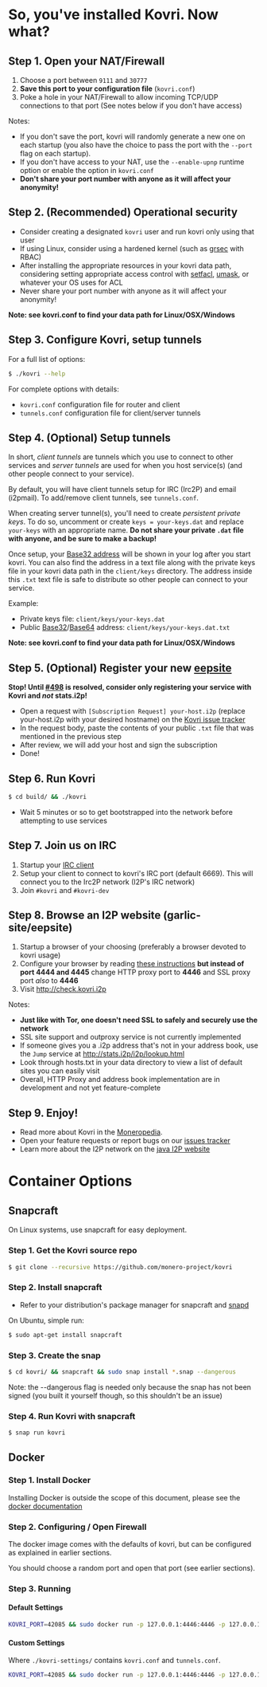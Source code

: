 # So, you've installed Kovri. Now what?

## Step 1. Open your NAT/Firewall
1. Choose a port between ```9111``` and ```30777```
2. **Save this port to your configuration file** (`kovri.conf`)
3. Poke a hole in your NAT/Firewall to allow incoming TCP/UDP connections to that port (See notes below if you don't have access)

Notes:

- If you don't save the port, kovri will randomly generate a new one on each startup (you also have the choice to pass the port with the `--port` flag on each startup).
- If you don't have access to your NAT, use the `--enable-upnp` runtime option or enable the option in `kovri.conf`
- **Don't share your port number with anyone as it will affect your anonymity!**

## Step 2. (Recommended) Operational security

- Consider creating a designated `kovri` user and run kovri only using that user
- If using Linux, consider using a hardened kernel (such as [grsec](https://en.wikibooks.org/wiki/Grsecurity) with RBAC)
- After installing the appropriate resources in your kovri data path, considering setting appropriate access control with [setfacl](https://linux.die.net/man/1/setfacl), [umask](https://en.wikipedia.org/wiki/Umask), or whatever your OS uses for ACL
- Never share your port number with anyone as it will affect your anonymity!

**Note: see kovri.conf to find your data path for Linux/OSX/Windows**

## Step 3. Configure Kovri, setup tunnels

For a full list of options:

```bash
$ ./kovri --help
```

For complete options with details:

- `kovri.conf` configuration file for router and client
- `tunnels.conf` configuration file for client/server tunnels

## Step 4. (Optional) Setup tunnels

In short, *client tunnels* are tunnels which you use to connect to other services and *server tunnels* are used for when you host service(s) (and other people connect to your service).

By default, you will have client tunnels setup for IRC (Irc2P) and email (i2pmail). To add/remove client tunnels, see `tunnels.conf`.

When creating server tunnel(s), you'll need to create *persistent private keys*. To do so, uncomment or create `keys = your-keys.dat` and replace `your-keys` with an appropriate name. **Do not share your private `.dat` file with anyone, and be sure to make a backup!**

Once setup, your [Base32 address](https://getmonero.org/resources/moneropedia/base32-address) will be shown in your log after you start kovri. You can also find the address in a text file along with the private keys file in your kovri data path in the `client/keys` directory. The address inside this `.txt` text file is safe to distribute so other people can connect to your service.

Example:

- Private keys file: `client/keys/your-keys.dat`
- Public [Base32](https://getmonero.org/resources/moneropedia/base32-address)/[Base64](https://getmonero.org/resources/moneropedia/base64-address) address: `client/keys/your-keys.dat.txt`

**Note: see kovri.conf to find your data path for Linux/OSX/Windows**

## Step 5. (Optional) Register your new [eepsite](https://getmonero.org/resources/moneropedia/eepsite)

**Stop! Until [#498](https://github.com/monero-project/kovri/issues/498) is resolved, consider only registering your service with Kovri and *not* stats.i2p!**

- Open a request with `[Subscription Request] your-host.i2p` (replace your-host.i2p with your desired hostname) on the [Kovri issue tracker](https://github.com/monero-project/kovri/issues)
- In the request body, paste the contents of your public `.txt` file that was mentioned in the previous step
- After review, we will add your host and sign the subscription
- Done!

## Step 6. Run Kovri
```bash
$ cd build/ && ./kovri
```
- Wait 5 minutes or so to get bootstrapped into the network before attempting to use services

## Step 7. Join us on IRC
1. Startup your [IRC client](https://en.wikipedia.org/wiki/List_of_IRC_clients)
2. Setup your client to connect to kovri's IRC port (default 6669). This will connect you to the Irc2P network (I2P's IRC network)
3. Join `#kovri` and `#kovri-dev`

## Step 8. Browse an I2P website (garlic-site/eepsite)
1. Startup a browser of your choosing (preferably a browser devoted to kovri usage)
2. Configure your browser by reading [these instructions](https://geti2p.net/en/about/browser-config) **but instead of port 4444 and 4445** change HTTP proxy port to **4446** and SSL proxy port *also* to **4446**
3. Visit http://check.kovri.i2p

Notes:

- **Just like with Tor, one doesn't need SSL to safely and securely use the network**
- SSL site support and outproxy service is not currently implemented
- If someone gives you a .i2p address that's not in your address book, use the `Jump` service at http://stats.i2p/i2p/lookup.html
- Look through hosts.txt in your data directory to view a list of default sites you can easily visit
- Overall, HTTP Proxy and address book implementation are in development and not yet feature-complete

## Step 9. Enjoy!
- Read more about Kovri in the [Moneropedia](https://getmonero.org/resources/moneropedia/kovri).
- Open your feature requests or report bugs on our [issues tracker](https://github.com/monero-project/kovri/issues)
- Learn more about the I2P network on the [java I2P website](https://geti2p.net/en/docs)

# Container Options

## Snapcraft

On Linux systems, use snapcraft for easy deployment.

### Step 1. Get the Kovri source repo

```bash
$ git clone --recursive https://github.com/monero-project/kovri
```

### Step 2. Install snapcraft

- Refer to your distribution's package manager for snapcraft and [snapd](https://snapcraft.io/docs/core/install)

On Ubuntu, simple run:
```bash
$ sudo apt-get install snapcraft
```

### Step 3. Create the snap

```bash
$ cd kovri/ && snapcraft && sudo snap install *.snap --dangerous
```
Note: the --dangerous flag is needed only because the snap has not been signed (you built it yourself though, so this shouldn't be an issue)

### Step 4. Run Kovri with snapcraft

```bash
$ snap run kovri
```

## Docker

### Step 1. Install Docker
Installing Docker is outside the scope of this document, please see the [docker documentation](https://docs.docker.com/engine/installation/)

### Step 2. Configuring / Open Firewall

The docker image comes with the defaults of kovri, but can be configured as explained in earlier sections.

You should choose a random port and open that port (see earlier sections).

### Step 3. Running

#### Default Settings
```bash
KOVRI_PORT=42085 && sudo docker run -p 127.0.0.1:4446:4446 -p 127.0.0.1:6669:6669 -p $KOVRI_PORT --env KOVRI_PORT=$KOVRI_PORT geti2p/kovri
```

#### Custom Settings
Where `./kovri-settings/` contains `kovri.conf` and `tunnels.conf`.
```bash
KOVRI_PORT=42085 && sudo docker run -p 127.0.0.1:4446:4446 -p 127.0.0.1:6669:6669 -p $KOVRI_PORT --env KOVRI_PORT=$KOVRI_PORT -v kovri-settings:/home/kovri/.kovri/config:ro geti2p/kovri
```
